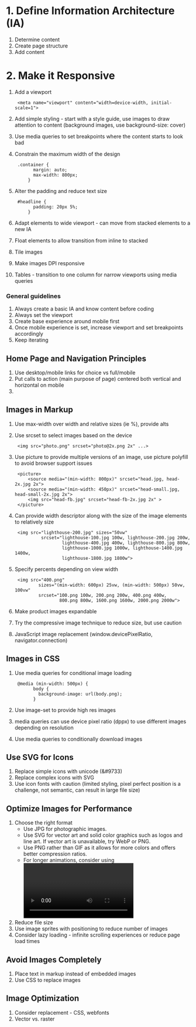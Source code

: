 # 1. Define Information Architecture (IA)
1. Determine content
2. Create page structure
3. Add content

# 2. Make it Responsive
1. Add a viewport

        <meta name="viewport" content="width=device-width, initial-scale=1">

2. Add simple styling - start with a style guide, use images to draw attention to content (background images, use background-size: cover)
3. Use media queries to set breakpoints where the content starts to look bad
4. Constrain the maximum width of the design

        .container {
              margin: auto;
              max-width: 800px;
            }

5. Alter the padding and reduce text size

        #headline {
              padding: 20px 5%;
            }

6. Adapt elements to wide viewport - can move from stacked elements to a new IA
7. Float elements to allow transition from inline to stacked
8. Tile images
9. Make images DPI responsive
10. Tables - transition to one column for narrow viewports using media queries

### General guidelines
1. Always create a basic IA and know content before coding
2. Always set the viewport
3. Create base experience around mobile first
4. Once mobile experience is set, increase viewport and set breakpoints accordingly
5. Keep iterating

## Home Page and Navigation Principles
1. Use desktop/mobile links for choice vs full/mobile
2. Put calls to action (main purpose of page) centered both vertical and horizontal on mobile
3. 
## Images in Markup
1. Use max-width over width and relative sizes (ie %), provide alts
2. Use srcset to select images based on the device

        <img src="photo.png" srcset="photo@2x.png 2x" ...>

3. Use picture to provide multiple versions of an image, use picture polyfill to avoid browser support issues

        <picture>
            <source media="(min-width: 800px)" srcset="head.jpg, head-2x.jpg 2x">
            <source media="(min-width: 450px)" srcset="head-small.jpg, head-small-2x.jpg 2x">
            <img src="head-fb.jpg" srcset="head-fb-2x.jpg 2x" >
        </picture>

4. Can provide width descriptor along with the size of the image elements to relatively size

        <img src="lighthouse-200.jpg" sizes="50vw"
                 srcset="lighthouse-100.jpg 100w, lighthouse-200.jpg 200w,
                         lighthouse-400.jpg 400w, lighthouse-800.jpg 800w,
                         lighthouse-1000.jpg 1000w, lighthouse-1400.jpg 1400w,
                         lighthouse-1800.jpg 1800w">

5. Specify percents depending on view width

        <img src="400.png"
                sizes="(min-width: 600px) 25vw, (min-width: 500px) 50vw, 100vw"
                srcset="100.png 100w, 200.png 200w, 400.png 400w,
                        800.png 800w, 1600.png 1600w, 2000.png 2000w">

6. Make product images expandable
7. Try the compressive image technique to reduce size, but use caution
8. JavaScript image replacement (window.devicePixelRatio, navigator.connection)

## Images in CSS
1. Use media queries for conditional image loading

        @media (min-width: 500px) {
              body {
                background-image: url(body.png);
              } 

2. Use image-set to provide high res images 
3. media queries can use device pixel ratio (dppx) to use different images depending on resolution
4. Use media queries to conditionally download images

## Use SVG for Icons
1. Replace simple icons with unicode (&#9733)
2. Replace complex icons with SVG
3. Use icon fonts with caution (limited styling, pixel perfect position is a challenge, not semantic, can result in large file size)

## Optimize Images for Performance
1. Choose the right format 
    - Use JPG for photographic images.
    - Use SVG for vector art and solid color graphics such as logos and line art. If vector art is unavailable, try WebP or PNG.
    - Use PNG rather than GIF as it allows for more colors and offers better compression ratios.
    - For longer animations, consider using <video> which provide better image quality and gives the user control over playback.
2. Reduce file size
3. Use image sprites with positioning to reduce number of images
4. Consider lazy loading - infinite scrolling experiences or reduce page load times

## Avoid Images Completely
1. Place text in markup instead of embedded images
2. Use CSS to replace images

## Image Optimization
1. Consider replacement - CSS, webfonts
2. Vector vs. raster